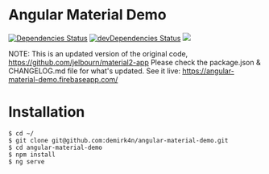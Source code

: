 Angular Material Demo
=============
[![Dependencies Status](https://david-dm.org/demirk4n/angular-material-demo.svg)](https://david-dm.org/demirk4n/angular-material-demo)
[![devDependencies Status](https://david-dm.org/demirk4n/angular-material-demo/dev-status.svg)](https://david-dm.org/demirk4n/angular-material-demo?type=dev)
![](https://api.travis-ci.org/demirk4n/angular-material-demo.svg?branch=master)

NOTE: This is an updated version of the original code, https://github.com/jelbourn/material2-app
Please check the package.json & CHANGELOG.md file for what's updated.
See it live: https://angular-material-demo.firebaseapp.com/

# Installation

	$ cd ~/
	$ git clone git@github.com:demirk4n/angular-material-demo.git
    $ cd angular-material-demo
    $ npm install
    $ ng serve
